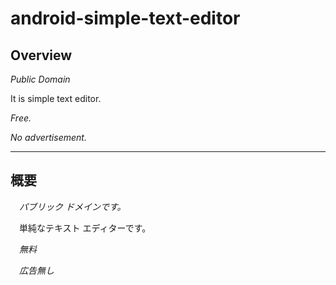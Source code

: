 # android-simple-text-editor

## Overview

*Public Domain*

It is simple text editor.

*Free.*

*No advertisement.*

---

## 概要

　*パブリック ドメインです。*

　単純なテキスト エディターです。

　*無料*

　*広告無し*
